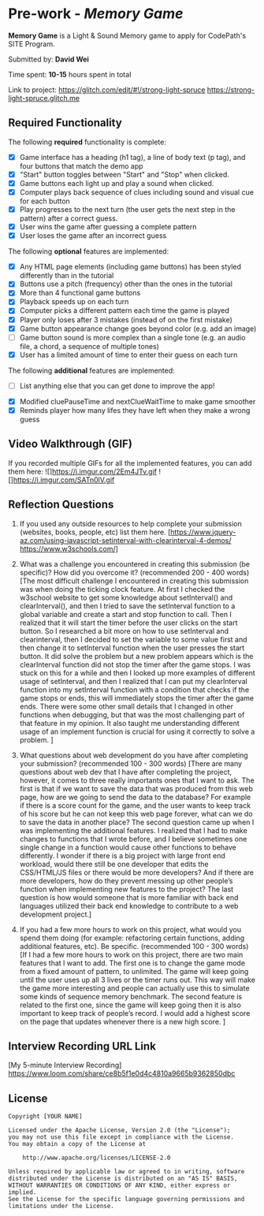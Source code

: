 # Pre-work - *Memory Game*

**Memory Game** is a Light & Sound Memory game to apply for CodePath's SITE Program. 

Submitted by: **David Wei**

Time spent: **10-15** hours spent in total

Link to project: https://glitch.com/edit/#!/strong-light-spruce
		 https://strong-light-spruce.glitch.me

## Required Functionality

The following **required** functionality is complete:

* [X] Game interface has a heading (h1 tag), a line of body text (p tag), and four buttons that match the demo app
* [X] "Start" button toggles between "Start" and "Stop" when clicked. 
* [X] Game buttons each light up and play a sound when clicked. 
* [X] Computer plays back sequence of clues including sound and visual cue for each button
* [X] Play progresses to the next turn (the user gets the next step in the pattern) after a correct guess. 
* [X] User wins the game after guessing a complete pattern
* [X] User loses the game after an incorrect guess

The following **optional** features are implemented:

* [X] Any HTML page elements (including game buttons) has been styled differently than in the tutorial
* [X] Buttons use a pitch (frequency) other than the ones in the tutorial
* [X] More than 4 functional game buttons
* [X] Playback speeds up on each turn
* [X] Computer picks a different pattern each time the game is played
* [X] Player only loses after 3 mistakes (instead of on the first mistake)
* [X] Game button appearance change goes beyond color (e.g. add an image)
* [ ] Game button sound is more complex than a single tone (e.g. an audio file, a chord, a sequence of multiple tones)
* [X] User has a limited amount of time to enter their guess on each turn

The following **additional** features are implemented:

- [ ] List anything else that you can get done to improve the app!
* [X] Modified cluePauseTime and nextClueWaitTime to make game smoother
* [X] Reminds player how many lifes they have left when they make a wrong guess

## Video Walkthrough (GIF)

If you recorded multiple GIFs for all the implemented features, you can add them here:
![]https://i.imgur.com/2Em4JTv.gif
![]https://i.imgur.com/SATn0lV.gif


## Reflection Questions
1. If you used any outside resources to help complete your submission (websites, books, people, etc) list them here. 
[https://www.jquery-az.com/using-javascript-setinterval-with-clearinterval-4-demos/
https://www.w3schools.com/]

2. What was a challenge you encountered in creating this submission (be specific)? How did you overcome it? (recommended 200 - 400 words) 
[The most difficult challenge I encountered in creating this submission was when doing the ticking clock feature. At first I checked the w3school website to get some knowledge about setInterval() and clearInterval(), and then I tried to save the setInterval function to a global variable and create a start and stop function to call. Then I realized that it will start the timer before the user clicks on the start button. So I researched a bit more on how to use setInterval and clearinterval, then I decided to set the variable to some value first and then change it to setInterval function when the user presses the start button. It did solve the problem but a new problem appears which is the clearInterval function did not stop the timer after the game stops. I was stuck on this for a while and then I looked up more examples of different usage of setInterval, and then I realized that I can put my clearInterval function into my setInterval function with a condition that checks if the game stops or ends, this will immediately stops the timer after the game ends. There were some other small details that I changed in other functions when debugging, but that was the most challenging part of that feature in my opinion. It also taught me understanding different usage of an implement function is crucial for using it correctly to solve a problem.
]

3. What questions about web development do you have after completing your submission? (recommended 100 - 300 words) 
[There are many questions about web dev that I have after completing the project, however, it comes to three really importants ones that I want to ask. The first is that if we want to save the data that was produced from this web page, how are we going to send the data to the database? For example if there is a score count for the game, and the user wants to keep track of his score but he can not keep this web page forever, what can we do to save the data in another place? The second question came up when I was implementing the additional features. I realized that I had to make changes to functions that I wrote before, and I believe sometimes one single change in a function would cause other functions to behave differently. I wonder if there is a big project with large front end workload, would there still be one developer that edits the CSS/HTML/JS files or there would be more developers? And if there are more developers, how do they prevent messing up other people’s function when implementing new features to the project? The last question is how would someone that is more familiar with back end languages utilized their back end knowledge to contribute to a web development project.]

4. If you had a few more hours to work on this project, what would you spend them doing (for example: refactoring certain functions, adding additional features, etc). Be specific. (recommended 100 - 300 words) 
[If I had a few more hours to work on this project, there are two main features that I want to add. The first one is to change the game mode from a fixed amount of pattern, to unlimited. The game will keep going until the user uses up all 3 lives or the timer runs out. This way will make the game more interesting and people can actually use this to simulate some kinds of sequence memory benchmark. The second feature is related to the first one, since the game will keep going then it is also important to keep track of people’s record. I would add a highest score on the page that updates whenever there is a new high score. ]



## Interview Recording URL Link

[My 5-minute Interview Recording] https://www.loom.com/share/ce8b5f1e0d4c4810a9665b9362850dbc


## License

    Copyright [YOUR NAME]

    Licensed under the Apache License, Version 2.0 (the "License");
    you may not use this file except in compliance with the License.
    You may obtain a copy of the License at

        http://www.apache.org/licenses/LICENSE-2.0

    Unless required by applicable law or agreed to in writing, software
    distributed under the License is distributed on an "AS IS" BASIS,
    WITHOUT WARRANTIES OR CONDITIONS OF ANY KIND, either express or implied.
    See the License for the specific language governing permissions and
    limitations under the License.